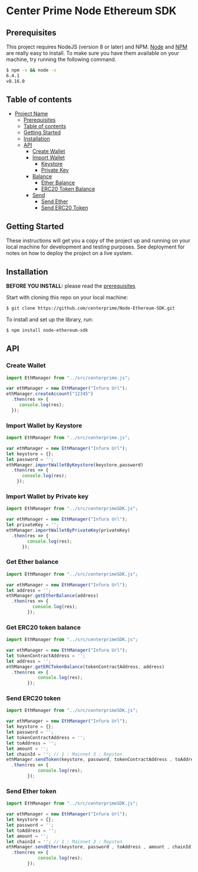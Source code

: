# Center Prime Node Ethereum SDK

## Prerequisites

This project requires NodeJS (version 8 or later) and NPM.
[Node](http://nodejs.org/) and [NPM](https://npmjs.org/) are really easy to install.
To make sure you have them available on your machine,
try running the following command.

```sh
$ npm -v && node -v
6.4.1
v8.16.0
```

## Table of contents

- [Project Name](#project-name)
  - [Prerequisites](#prerequisites)
  - [Table of contents](#table-of-contents)
  - [Getting Started](#getting-started)
  - [Installation](#installation)
  - [API](#api)
    - [Create Wallet](#createwallet)
    - [Import Wallet](#importwallet)
      - [Keystore](#keystore)
      - [Private Key](#keystore)
    - [Balance](#balance)
      - [Ether Balance](#etherbalance)
      - [ERC20 Token Balance](#erc20tokenbalance)
    - [Send](#send)
      - [Send Ether](#sendether)
      - [Send ERC20 Token](#senderc20token)

## Getting Started

These instructions will get you a copy of the project up and running on your local machine for development and testing purposes. See deployment for notes on how to deploy the project on a live system.

## Installation

**BEFORE YOU INSTALL:** please read the [prerequisites](#prerequisites)

Start with cloning this repo on your local machine:

```sh
$ git clone https://github.com/centerprime/Node-Ethereum-SDK.git
```

To install and set up the library, run:

```sh
$ npm install node-ethereum-sdk
```

## API

### Create Wallet

```js
import EthManager from "../src/centerprime.js";

var ethManager = new EthManager("Infura Url");
ethManager.createAccount("12345")
  .then(res => {
     console.log(res);
  });
```


### Import Wallet by Keystore

```js
import EthManager from "../src/centerprime.js";

var ethManager = new EthManager("Infura Url");
let keystore = {};
let password = '';
ethManager.importWalletByKeystore(keystore,password)
  .then(res => {
      console.log(res);
    });
```

### Import Wallet by Private key

```js
import EthManager from "../src/centerprimeSDK.js";

var ethManager = new EthManager("Infura Url");
let privateKey = '';
ethManager.importWalletByPrivateKey(privateKey)
  .then(res => {
        console.log(res);
      });
```

### Get Ether balance

```js
import EthManager from "../src/centerprimeSDK.js";

var ethManager = new EthManager("Infura Url");
let address = '';
ethManager.getEtherBalance(address)
  .then(res => {
          console.log(res);
        });
```


### Get ERC20 token balance

```js
import EthManager from "../src/centerprimeSDK.js";

var ethManager = new EthManager("Infura Url");
let tokenContractAddress = '';
let address = '';
ethManager.getERCTokenBalance(tokenContractAddress, address)
  .then(res => {
            console.log(res);
        });
```

### Send ERC20 token

```js
import EthManager from "../src/centerprimeSDK.js";

var ethManager = new EthManager("Infura Url");
let keystore = {};
let password = '';
let tokenContractAddress = '';
let toAddress = '';
let amount = '';
let chainId = ''; // 1 : Mainnet 3 : Ropsten
ethManager.sendToken(keystore, password, tokenContractAddress , toAddress , amount , chainId)
  .then(res => {
            console.log(res);
        });
```


### Send Ether token

```js
import EthManager from "../src/centerprimeSDK.js";

var ethManager = new EthManager("Infura Url");
let keystore = {};
let password = '';
let toAddress = '';
let amount = '';
let chainId = ''; // 1 : Mainnet 3 : Ropsten
ethManager.sendEther(keystore, password , toAddress , amount , chainId)
  .then(res => {
            console.log(res);
        });
```
